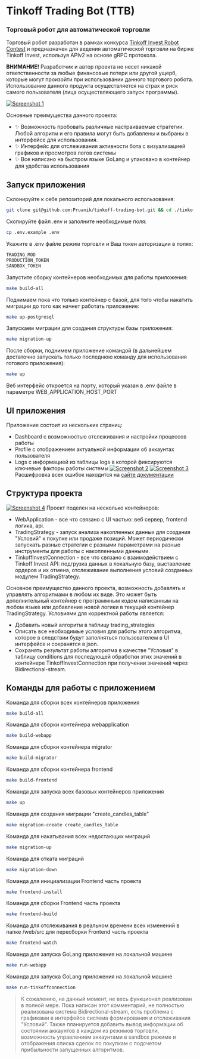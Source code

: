 # Tinkoff Trading Bot (TTB)
### Торговый робот для автоматической торговли

Торговый робот разработан в рамках конкурса [Tinkoff Invest Robot Contest](https://github.com/Tinkoff/invest-robot-contest) и предназначен для ведения автоматической торговли на бирже Tinkoff Invest, используя APIv2 на основе gRPC протокола.

**ВНИМАНИЕ!** Разработчик и автор проекта не несет никакой ответственности за любые финансовые потери или другой ущерб, которые могут произойти при использовании данного торгового робота. Использование данного продукта осуществляется на страх и риск самого пользователя (лица осуществляющего запуск программы).

[![Screenshot 1](https://github.com/Pruanik/tinkoff-trading-bot/raw/master/screenshots/screenshot_1.png)]()

Основные преимущества данного проекта:
- ✨ Возможность пробовать различные настраиваемые стратегии. Любой алгоритм и его правила могут быть добавлены и выбраны в интерфейсе для использования.
- ✨ Интерфейс для отслеживания активности бота с визуализацией графиков и просмотров логов системы
- ✨ Все написано на быстром языке GoLang и упаковано в контейнер для удобства использования

## Запуск приложения
Склонируйте к себе репозиторий для локального использования:
```sh
git clone git@github.com:Pruanik/tinkoff-trading-bot.git && cd ./tinkoff-trading-bot
```

Скопируйте файл .env и заполните необходимые поля:
```sh
cp .env.example .env
```

Укажите в .env файле режим торговли и Ваш токен авторизации в полях:
```sh
TRADING_MOD
PRODUCTION_TOKEN
SANDBOX_TOKEN
```

Запустите сборку контейнеров необходимых для работы приложения:
```sh
make build-all
```

Поднимаем пока что только контейнер с базой, для того чтобы накатить миграции до того как начнет работать приложение:
```sh
make up-postgresql
```

Запускаем миграции для создания структуры базы приложения:
```sh
make migration-up
```

После сборки, поднимем приложение командой (в дальнейшем достаточно запускать только последнюю команду для использования готового приложения):
```sh
make up
```

Веб интерфейс откроется на порту, который указан в .env файле в параметре WEB_APPLICATION_HOST_PORT

## UI приложения
Приложение состоит из нескольких страниц: 
- Dashboard с возможностью отслеживания и настройки процессов работы
- Profile с отображением актуальной информации об аккаунтах пользователя
- Logs с информацией из таблицы logs в которой фиксируются ключевые факторы работы системы
[![Screenshot 2](https://github.com/Pruanik/tinkoff-trading-bot/raw/master/screenshots/screenshot_2.png)]()
[![Screenshot 3](https://github.com/Pruanik/tinkoff-trading-bot/raw/master/screenshots/screenshot_3.png)]()
Расшифровка всех ошибок находится на [сайте документации](https://tinkoff.github.io/investAPI/errors/)

## Структура проекта
[![Screenshot 4](https://github.com/Pruanik/tinkoff-trading-bot/raw/master/screenshots/screenshot_4.png)]()
Проект поделен на несколько контейнеров:
- WebApplication - все что связано с UI частью: веб сервер, frontend логика, api.
- TradingStrategy - запуск анализа накопленных данных для создания "Условий" к покупке или продаже позиций. Может периодически запускать разные стратегии с разными параметрами на разные инструменты для работы с накопленными данными.
- TinkoffInvestConnection - все что связано с взаимодействием с Tinkoff Invest API: подгрузка данных в локальную базу, выставление ордеров и их отмена, отслеживание выполнения условий созданных модулем TradingStrategy.

Основное преимущество данного проекта, возможность добавлять и управлять алгоритмами в любом их виде. Это может быть дополнительный контейнер с программным кодом написанным на любом языке или добавление новой логики в текущий контейнер TradingStrategy. Условиями для корректной работы является:
- Добавить новый алгоритм в таблицу trading_strategies
- Описать все необходимые условия для работы этого алгоритма, которое в следствии будут заполняться пользователем в UI интерфейсе и сохранятся в json.
- Сохранять результат работы алгоритма в качестве "Условия" в таблицу conditions для последующей обработки этих значений в контейнере TinkoffInvestConnection при получении значений через Bidirectional-stream.

## Команды для работы с приложением
Команда для сборки всех контейнеров приложения
```sh
make build-all
```
Команда для сборки контейнера webapplication
```sh
make build-webapp
```
Команда для сборки контейнера migrator
```sh
make build-migrator
```
Команда для сборки контейнера frontend
```sh
make build-frontend
```
Команда для запуска всех базовых контейнеров приложения
```sh
make up
```
Команда для создания миграции "create_candles_table"
```sh
make migration-create create_candles_table
```
Команда для накатывания всех недостающих миграций
```sh
make migration-up
```
Команда для отката миграций
```sh
make migration-down
```
Команда для инициализации Frontend часть проекта
```sh
make frontend-install
```
Команда для сборки Frontend часть проекта
```sh
make frontend-build
```
Команда для отслеживания в реальном времени всех изменений в папке /web/src для пересборки Frontend часть проекта
```sh
make frontend-watch
```
Команда для запуска GoLang приложения на локальной машине
```sh
make run-webapp
```
Команда для запуска GoLang приложения на локальной машине
```sh
make run-tinkoffconnection
```
> К сожалению, на данный момент, не весь функционал реализован в полной мере.
> Пока написан этот комментарий, не полностью реализована система Bidirectional-stream, есть проблема с графиками в интерфейсе
> система формирования и отслеживания "Условий". Также планируется добавить вывод информации
> об состоянии аккаунтов в каждом из режимов торговли, возможность управлением аккаунтами в sandbox режиме и отображения списка сделок по покупкам с подсчетом прибыльности запущенных алгоритмов.